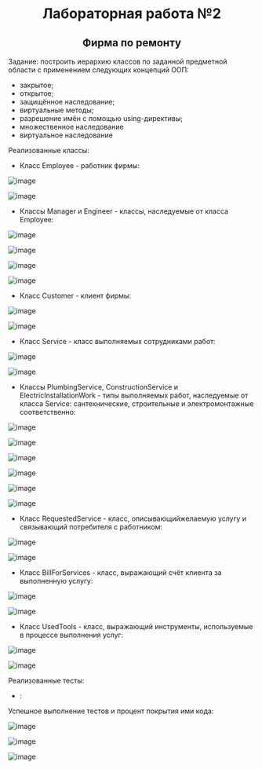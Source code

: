 <h1 align="center">Лабораторная работа №2</h1>
<h2 align="center">Фирма по ремонту</h2>


Задание: построить иерархию классов по заданной предметной области с применением следующих концепций ООП:
 - закрытое;
 - открытое;
 - защищённое наследование;
 - виртуальные методы;
 - разрешение имён с помощью using-директивы;
 - множественное наследование
 - виртуальное наследование

Реализованные классы:
 - Класс Employee - работник фирмы:

![image](https://github.com/MarkGfrv/PPOIS/assets/113544592/7b727ec0-f732-449d-9d00-71954dd1b5f7)

  ![image](https://github.com/MarkGfrv/PPOIS/assets/113544592/608aae34-a28f-49d9-8076-1effab81b222)

 - Классы Manager и Engineer - классы, наследуемые от класса Employee:

  ![image](https://github.com/MarkGfrv/PPOIS/assets/113544592/9174cef2-dee9-4af8-aff8-62d6dbca4392)

![image](https://github.com/MarkGfrv/PPOIS/assets/113544592/d44af1bc-7da6-4553-b610-a384d78d7090)

![image](https://github.com/MarkGfrv/PPOIS/assets/113544592/d8814f27-5462-4f8a-a331-4fc0bced7201)

![image](https://github.com/MarkGfrv/PPOIS/assets/113544592/881dda14-2777-48e0-bad2-007247927c24)

 - Класс Customer - клиент фирмы:

  ![image](https://github.com/MarkGfrv/PPOIS/assets/113544592/5717e705-5ccf-4699-afbd-5d769bf09e4a)
  
![image](https://github.com/MarkGfrv/PPOIS/assets/113544592/75e026a2-aba0-4af6-aa38-d742d765772f)

 - Класс Service - класс выполняемых сотрудниками работ:

![image](https://github.com/MarkGfrv/PPOIS/assets/113544592/03cf4326-81b6-47c3-9ca5-c1b2c2b2e419)

![image](https://github.com/MarkGfrv/PPOIS/assets/113544592/02278992-699f-4e64-ab82-d0982aa7d757)


 - Классы PlumbingService, ConstructionService и ElectricInstallationWork - типы выполняемых работ, наследуемые от класса Service: сантехнические, строительные и электромонтажные соответственно:

  ![image](https://github.com/MarkGfrv/PPOIS/assets/113544592/0c130d8d-0406-458d-b664-873ef74f9513)

  ![image](https://github.com/MarkGfrv/PPOIS/assets/113544592/a1756e60-ceb6-4c15-8467-52ab5ca57a14)

![image](https://github.com/MarkGfrv/PPOIS/assets/113544592/e0f888ed-4ab6-4220-acd6-ab53f1cf1ac7)

![image](https://github.com/MarkGfrv/PPOIS/assets/113544592/73e16803-a0b7-40b9-9e41-5e99d4d9f930)

![image](https://github.com/MarkGfrv/PPOIS/assets/113544592/ef6493b7-cb8f-4c7b-ba14-fe1c07f9a62c)

![image](https://github.com/MarkGfrv/PPOIS/assets/113544592/9217df56-8ebc-4ce7-80ea-b830bd526acb)


 - Класс RequestedService - класс, описывающийжелаемую услугу и связывающий потребителя с работником:

![image](https://github.com/MarkGfrv/PPOIS/assets/113544592/87c52a88-5bf0-4d71-8169-407df712bb1d)

![image](https://github.com/MarkGfrv/PPOIS/assets/113544592/85452ea6-f09e-403c-95f0-8a5e215ef43c)


 - Класс BillForServices - класс, выражающий счёт клиента за выполненную услугу:

  ![image](https://github.com/MarkGfrv/PPOIS/assets/113544592/7ea3b29c-5876-4435-a8ab-3ad4aed83807)

  ![image](https://github.com/MarkGfrv/PPOIS/assets/113544592/761aed93-8045-40f9-9acf-baa7c00eede3)


 - Класс UsedTools - класс, выражающий инструменты, используемые в процессе выполнения услуг:

![image](https://github.com/MarkGfrv/PPOIS/assets/113544592/a0417918-3c17-477d-b998-0b21f4a62733)

![image](https://github.com/MarkGfrv/PPOIS/assets/113544592/e61957e0-810e-4cba-a0a1-04045bb6b427)


Реализованные тесты:
 - :


Успешное выполнение тестов и процент покрытия ими кода:

![image](https://github.com/MarkGfrv/PPOIS/assets/113544592/fb07fb47-c830-4e03-89e4-e3d743ad011a)

![image](https://github.com/MarkGfrv/PPOIS/assets/113544592/0d91fef7-de96-468f-a8a3-ba6f3562e04a)


![image](https://github.com/MarkGfrv/PPOIS/assets/113544592/9d11bda5-970a-46f5-9809-99d330ef736a)

